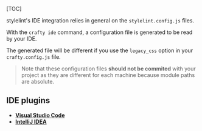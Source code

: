 [TOC]

stylelint's IDE integration relies in general on the `stylelint.config.js` files.

With the `crafty ide` command, a configuration file is generated to be read by your IDE.

The generated file will be different if you use the `legacy_css` option in your `crafty.config.js` file.

> Note that these configuration files __should not be commited__ with your project as they are different for each machine because module paths are absolute.

## IDE plugins

- __[Visual Studio Code](https://marketplace.visualstudio.com/items?itemName=shinnn.stylelint)__
- __[IntelliJ IDEA](https://plugins.jetbrains.com/plugin/9276-intellij-stylelint-plugin)__
